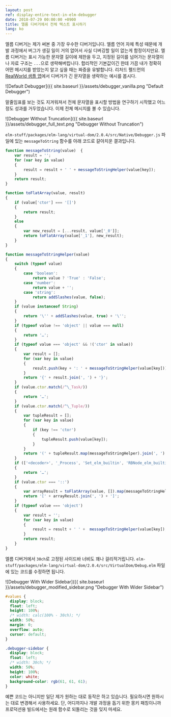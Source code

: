 ```yaml
---
layout: post
ref: display-entire-text-in-elm-debugger
date: 2018-07-29 00:00:00 +0900
title: 엘름 디버거에서 전체 텍스트 표시하기
lang: ko
---
```


엘름 디버거는 제가 써본 중 가장 우수한 디버거입니다. 엘름 언어 자체 특성 때문에 개발 과정에서 버그가 생길 일이 거의 없어서 사실 디버깅할 일이 없는게 함정이지만요. 엘름 디버거는 표시 가능한 문자열 길이에 제한을 두고, 지정된 길이를 넘어가는 문자열이나 자료 구조는 `...`으로 생략해버립니다. 합리적인 기본값이긴 한데 가끔 내가 정확히 어떤 메시지를 받았는지 알고 싶을 때는 짜증을 유발합니다. 리처드 펠드먼의 [RealWorld 샘플 앱](https://github.com/rtfeldman/elm-spa-example)에서 디버거가 긴 문자열을 생략하는 예시를 봅시다.

![Default Debugger]({{ site.baseurl }}/assets/debugger_vanilla.png "Default Debugger")

말줄임표를 보는 것도 지겨워져서 전체 문자열을 표시할 방법을 연구하기 시작했고 어느 정도 성과를 거두었습니다. 이제 전체 메시지를 볼 수 있습니다.

![Debugger Without Truncation]({{ site.baseurl }}/assets/debugger_full_text.png "Debugger Without Truncation")

`elm-stuff/packages/elm-lang/virtual-dom/2.0.4/src/Native/Debugger.js` 파일에 있는 `messageToString` 함수를 아래 코드로 갈아치운 결과입니다.

```javascript
function messageToString(value)  {
	var result = '';
	for (var key in value)
	{
		result = result + ' ' + messageToStringHelper(value[key]);
	}
	return result;
}

function toFlatArray(value, result)
{
	if (value['ctor'] === '[]')
	{
		return result;
	}
	else
	{
		var new_result = [...result, value['_0']];
		return toFlatArray(value['_1'], new_result);
	}
}

function messageToStringHelper(value)
{
	switch (typeof value)
	{
		case 'boolean':
			return value ? 'True' : 'False';
		case 'number':
			return value + '';
		case 'string':
			return addSlashes(value, false);
	}
	if (value instanceof String)
	{
		return '\'' + addSlashes(value, true) + '\'';
	}
	if (typeof value !== 'object' || value === null)
	{
		return '…';
	}
	if (typeof value === 'object' && !('ctor' in value))
	{
		var result = [];
		for (var key in value)
		{
			result.push(key + ': ' + messageToStringHelper(value[key]));
		}
		return '{' + result.join(', ') + '}';
	}
	if (value.ctor.match(/^\_Task/))
	{
		return '…';
	}
	if (value.ctor.match(/^\_Tuple/))
	{
		var tupleResult = [];
		for (var key in value)
		{
			if (key !== 'ctor')
			{
				tupleResult.push(value[key]);
			}
		}
		return '(' + tupleResult.map(messageToStringHelper).join(', ') + ')';
	}
	if (['<decoder>', '_Process', 'Set_elm_builtin', 'RBNode_elm_builtin', 'RBEmpty_elm_builtin'].indexOf(value.ctor) >= 0)
	{
		return '…';
	}
	if (value.ctor === '::')
	{
		var arrayResult = toFlatArray(value, []).map(messageToStringHelper);
		return '[' + arrayResult.join(', ') + ']';
	}
	if (typeof value === 'object')
	{
		var result = '';
		for (var key in value)
		{
			result = result + ' ' +  messageToStringHelper(value[key]);
		}
		return result;
	}
}
```

엘름 디버거에서 `30ch`로 고정된 사이드바 너비도 꽤나 걸리적거립니다. `elm-stuff/packages/elm-lang/virtual-dom/2.0.4/src/VirtualDom/Debug.elm` 파일에 있는 코드를 수정하면 됩니다.

![Debugger With Wider Sidebar]({{ site.baseurl }}/assets/debugger_modified_sidebar.png "Debugger With Wider Sidebar")

```css
#values {
  display: block;
  float: left;
  height: 100%;
  /* width: calc(100% - 30ch); */
  width: 50%;
  margin: 0;
  overflow: auto;
  cursor: default;
}

.debugger-sidebar {
  display: block;
  float: left;
  /* width: 30ch; */ 
  width: 50%;
  height: 100%;
  color: white;
  background-color: rgb(61, 61, 61);
}
```

예쁜 코드는 아니지만 일단 제가 원하는 대로 동작은 하고 있습니다. 필요하시면 원하시는 대로 변경해서 사용하세요. 단, 어디까지나 개발 과정을 돕기 위한 몽키 패칭이니까 프로덕션용 빌드에서는 원래 함수로 되돌리는 것을 잊지 마세요.

